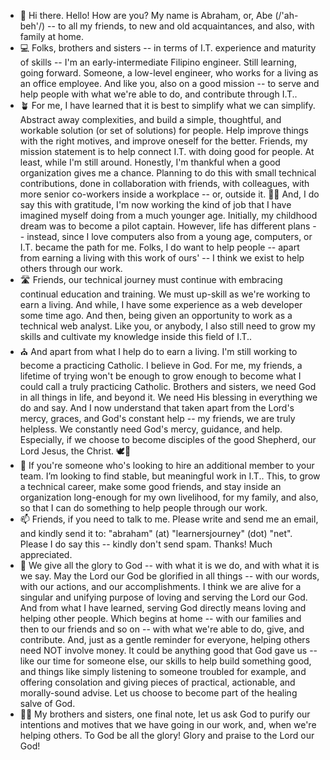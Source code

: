 - 👋  Hi there. Hello! How are you? My name is Abraham, or, Abe (/'ah-beh'/) -- to all my friends, to new and old acquaintances, and also, with family at home.
- 💻  Folks, brothers and sisters -- in terms of I.T. experience and maturity of skills -- I'm an early-intermediate Filipino engineer. Still learning, going forward. Someone, a low-level engineer, who works for a living as an office employee. And like you, also on a good mission -- to serve and help people with what we're able to do, and contribute through I.T..
- 🪴 For me, I have learned that it is best to simplify what we can simplify. Abstract away complexities, and build a simple, thoughtful, and workable solution (or set of solutions) for people. Help improve things with the right motives, and improve oneself for the better. Friends, my mission statement is to help connect I.T. with doing good for people. At least, while I'm still around. Honestly, I'm thankful when a good organization gives me a chance. Planning to do this with small technical contributions, done in collaboration with friends, with colleagues, with more senior co-workers inside a workplace -- or, outside it. 👷‍♂️ And, I do say this with gratitude, I'm now working the kind of job that I have imagined myself doing from a much younger age. Initially, my childhood dream was to become a pilot captain. However, life has different plans -- instead, since I love computers also from a young age, computers, or I.T. became the path for me. Folks, I do want to help people -- apart from earning a living with this work of ours' -- I think we exist to help others through our work.
- 🛣️ Friends, our technical journey must continue with embracing continual education and training. We must up-skill as we're working to earn a living. And while, I have some experience as a web developer some time ago. And then, being given an opportunity to work as a technical web analyst. Like you, or anybody, I also still need to grow my skills and cultivate my knowledge inside this field of I.T..
- ⛪ And apart from what I help do to earn a living. I'm still working to become a practicing Catholic. I believe in God. For me, my friends, a lifetime of trying won't be enough to grow enough to become what I could call a truly practicing Catholic. Brothers and sisters, we need God in all things in life, and beyond it. We need His blessing in everything we do and say. And I now understand that taken apart from the Lord's mercy, graces, and God's constant help -- my friends, we are truly helpless. We constantly need God's mercy, guidance, and help. Especially, if we choose to become disciples of the good Shepherd, our Lord Jesus, the Christ. 🕊🐑
- 💞️ If you're someone who's looking to hire an additional member to your team. I’m looking to find stable, but meaningful work in I.T.. This, to grow a technical career, make some good friends, and stay inside an organization long-enough for my own livelihood, for my family, and also, so that I can do something to help people through our work.
- 📫 Friends, if you need to talk to me. Please write and send me an email, and kindly send it to: "abraham" (at) "learnersjourney" (dot) "net". Please I do say this -- kindly don't send spam. Thanks! Much appreciated.
- 🌅 We give all the glory to God -- with what it is we do, and with what it is we say. May the Lord our God be glorified in all things -- with our words, with our actions, and our accomplishments. I think we are alive for a singular and unifying purpose of loving and serving the Lord our God. And from what I have learned, serving God directly means loving and helping other people. Which begins at home -- with our families and then to our friends and so on -- with what we're able to do, give, and contribute. And, just as a gentle reminder for everyone, helping others need NOT involve money. It could be anything good that God gave us -- like our time for someone else, our skills to help build something good, and things like simply listening to someone troubled for example, and offering consolation and giving pieces of practical, actionable, and morally-sound advise. Let us choose to become part of the healing salve of God.
- 🤲🏼 My brothers and sisters, one final note, let us ask God to purify our intentions and motives that we have going in our work, and, when we're helping others. To God be all the glory! Glory and praise to the Lord our God!

<!---
abormate/abormate is a ✨ special ✨ repository because its `README.md` (this file) appears on your GitHub profile.
You can click the Preview link to take a look at your changes.
--->
